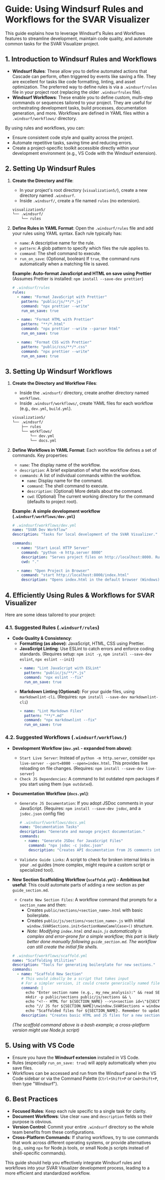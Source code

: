 # Guide: Using Windsurf Rules and Workflows for the SVAR Visualizer

This guide explains how to leverage Windsurf's Rules and Workflows features to streamline development, maintain code quality, and automate common tasks for the SVAR Visualizer project.

## 1. Introduction to Windsurf Rules and Workflows

*   **Windsurf Rules**: These allow you to define automated actions that Cascade can perform, often triggered by events like saving a file. They are excellent for tasks like code formatting, linting, and asset optimization. The preferred way to define rules is via a `.windsurf/rules` file in your project root (replacing the older `.windsurfrules` file).
*   **Windsurf Workflows**: These enable you to define custom, multi-step commands or sequences tailored to your project. They are useful for orchestrating development tasks, build processes, documentation generation, and more. Workflows are defined in YAML files within a `.windsurf/workflows/` directory.

By using rules and workflows, you can:
*   Ensure consistent code style and quality across the project.
*   Automate repetitive tasks, saving time and reducing errors.
*   Create a project-specific toolkit accessible directly within your development environment (e.g., VS Code with the Windsurf extension).

## 2. Setting Up Windsurf Rules

1.  **Create the Directory and File**:
    *   In your project's root directory (`visualization5/`), create a new directory named `.windsurf`.
    *   Inside `.windsurf/`, create a file named `rules` (no extension).

    ```bash
    visualization5/
    └── .windsurf/
        └── rules
    ```

2.  **Define Rules in YAML Format**:
    Open the `.windsurf/rules` file and add your rules using YAML syntax. Each rule typically has:
    *   `name`: A descriptive name for the rule.
    *   `pattern`: A glob pattern to specify which files the rule applies to.
    *   `command`: The shell command to execute.
    *   `run_on_save`: (Optional, boolean) If `true`, the command runs automatically when a matching file is saved.

    **Example: Auto-format JavaScript and HTML on save using Prettier**
    (Assumes Prettier is installed: `npm install --save-dev prettier`)

    ```yaml
    # .windsurf/rules
    rules:
      - name: "Format JavaScript with Prettier"
        pattern: "public/js/**/*.js"
        command: "npx prettier --write"
        run_on_save: true

      - name: "Format HTML with Prettier"
        pattern: "**/*.html"
        command: "npx prettier --write --parser html"
        run_on_save: true

      - name: "Format CSS with Prettier"
        pattern: "public/css/**/*.css"
        command: "npx prettier --write"
        run_on_save: true
    ```

## 3. Setting Up Windsurf Workflows

1.  **Create the Directory and Workflow Files**:
    *   Inside the `.windsurf/` directory, create another directory named `workflows`.
    *   Inside `.windsurf/workflows/`, create YAML files for each workflow (e.g., `dev.yml`, `build.yml`).

    ```bash
    visualization5/
    └── .windsurf/
        ├── rules
        └── workflows/
            └── dev.yml
            └── docs.yml
    ```

2.  **Define Workflows in YAML Format**:
    Each workflow file defines a set of commands. Key properties:
    *   `name`: The display name of the workflow.
    *   `description`: A brief explanation of what the workflow does.
    *   `commands`: A list of individual commands within the workflow.
        *   `name`: Display name for the command.
        *   `command`: The shell command to execute.
        *   `description`: (Optional) More details about the command.
        *   `cwd`: (Optional) The current working directory for the command (defaults to project root).

    **Example: A simple development workflow (`.windsurf/workflows/dev.yml`)**

    ```yaml
    # .windsurf/workflows/dev.yml
    name: "SVAR Dev Workflow"
    description: "Tasks for local development of the SVAR Visualizer."

    commands:
      - name: "Start Local HTTP Server"
        command: "python -m http.server 8000"
        description: "Serves project files on http://localhost:8000. Run from project root."
        cwd: "."

      - name: "Open Project in Browser"
        command: "start http://localhost:8000/index.html"
        description: "Opens index.html in the default browser (Windows). Use 'open' for macOS/Linux."
    ```

## 4. Efficiently Using Rules & Workflows for SVAR Visualizer

Here are some ideas tailored to your project:

### 4.1. Suggested Rules (`.windsurf/rules`)

*   **Code Quality & Consistency**:
    *   **Formatting (as above)**: JavaScript, HTML, CSS using Prettier.
    *   **JavaScript Linting**: Use ESLint to catch errors and enforce coding standards.
        (Requires setup: `npm init -y`, `npm install --save-dev eslint`, `npx eslint --init`)
        ```yaml
        - name: "Lint JavaScript with ESLint"
          pattern: "public/js/**/*.js"
          command: "npx eslint --fix"
          run_on_save: true
        ```
    *   **Markdown Linting (Optional)**: For your guide files, using `markdownlint-cli`.
        (Requires: `npm install --save-dev markdownlint-cli`)
        ```yaml
        - name: "Lint Markdown Files"
          pattern: "**/*.md"
          command: "npx markdownlint --fix"
          run_on_save: true
        ```

### 4.2. Suggested Workflows (`.windsurf/workflows/`)

*   **Development Workflow (`dev.yml` - expanded from above)**:
    *   `Start Live Server`: Instead of `python -m http.server`, consider `npx live-server --port=8000 --open=index.html`. This provides live reloading on file changes.
        (Requires: `npm install --save-dev live-server`)
    *   `Check JS Dependencies`: A command to list outdated npm packages if you start using them (`npm outdated`).

*   **Documentation Workflow (`docs.yml`)**:
    *   `Generate JS Documentation`: If you adopt JSDoc comments in your JavaScript.
        (Requires: `npm install --save-dev jsdoc`, and a `jsdoc.json` config file)
        ```yaml
        # .windsurf/workflows/docs.yml
        name: "Documentation Tasks"
        description: "Generate and manage project documentation."
        commands:
          - name: "Generate JSDoc for JavaScript Files"
            command: "npx jsdoc -c jsdoc.json"
            description: "Creates API documentation from JS comments into './out/' (or as configured)."
        ```
    *   `Validate Guide Links`: A script to check for broken internal links in your `.md` guides (more complex, might require a custom script or specialized tool).

*   **New Section Scaffolding Workflow (`scaffold.yml`) - Ambitious but useful**:
    This could automate parts of adding a new section as per `guide_section.md`.
    *   `Create New Section Files`: A workflow command that prompts for a `section_name` and then:
        *   Creates `public/sections/<section_name>.html` with basic boilerplate.
        *   Creates `public/js/sections/<section_name>.js` with initial `window.SVARSections.init<SectionNameCamelCase>()` structure.
        *   *Note: Modifying `index.html` and `main.js` automatically is complex and error-prone for a simple workflow; this part is likely better done manually following `guide_section.md`. The workflow can still create the initial file shells.*

    ```yaml
    # .windsurf/workflows/scaffold.yml
    name: "Scaffolding Utilities"
    description: "Tools for generating boilerplate for new sections."
    commands:
      - name: "Scaffold New Section"
        # This would ideally be a script that takes input
        # For a simpler version, it could create generically named files you rename
        command: |
          echo "Enter section name (e.g., my_new_analysis):" && read SECTION_NAME && \
          mkdir -p public/sections public/js/sections && \
          echo "<!-- HTML for ${SECTION_NAME} -->\n<section id=\"${SECTION_NAME}-section\" class=\"content-section card\">\n  <h2>${SECTION_NAME}</h2>\n  <!-- Add controls, explanation, plot containers -->\n</section>" > "public/sections/${SECTION_NAME}.html" && \
          echo "// JS for ${SECTION_NAME}\nwindow.SVARSections = window.SVARSections || {};\nwindow.SVARSections.init${SECTION_NAME^} = function() {\n  console.log('Initializing ${SECTION_NAME}...');\n  // Add section logic here\n};" > "public/js/sections/${SECTION_NAME}.js" && \
          echo "Scaffolded files for ${SECTION_NAME}. Remember to update index.html and main.js!"
        description: "Creates basic HTML and JS files for a new section. (Linux/macOS bash example)"
    ```
    *(The scaffold command above is a bash example; a cross-platform version might use Node.js script)*

## 5. Using with VS Code

*   Ensure you have the **Windsurf extension** installed in VS Code.
*   Rules (especially `run_on_save: true`) will apply automatically when you save files.
*   Workflows can be accessed and run from the Windsurf panel in the VS Code sidebar or via the Command Palette (`Ctrl+Shift+P` or `Cmd+Shift+P`, then type "Windsurf").

## 6. Best Practices

*   **Focused Rules**: Keep each rule specific to a single task for clarity.
*   **Document Workflows**: Use clear `name` and `description` fields so their purpose is obvious.
*   **Version Control**: Commit your entire `.windsurf` directory so the whole team benefits from these configurations.
*   **Cross-Platform Commands**: If sharing workflows, try to use commands that work across different operating systems, or provide alternatives (e.g., using `npx` for Node.js tools, or small Node.js scripts instead of shell-specific commands).

This guide should help you effectively integrate Windsurf rules and workflows into your SVAR Visualizer development process, leading to a more efficient and standardized workflow.
